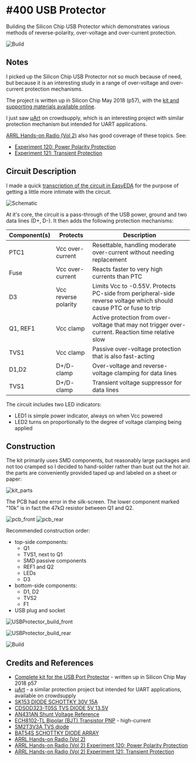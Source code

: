 # #400 USB Protector

Building the Silicon Chip USB Protector which demonstrates various methods of reverse-polarity, over-voltage and over-current protection.

![Build](./assets/USBProtector_build.jpg?raw=true)

## Notes

I picked up the Silicon Chip USB Protector not so much because of need, but because it is an interesting study
in a range of over-voltage and over-current protection mechanisms.

The project is written up in Silicon Chip May 2018 (p57), with the [kit and supporting materials available online](http://www.siliconchip.com.au/Shop/20/4574).

I just saw [μArt](https://www.crowdsupply.com/pylo/muart) on crowdsupply, which is an interesting
project with similar protection mechanism but intended for UART applications.

[ARRL Hands-on Radio (Vol 2)](../../books/arrl-hands-on-radio-experiments-vol2/) also has good coverage of these topics. See:

* [Experiment 120: Power Polarity Protection](http://www.arrl.org/files/file/protected/Group/Members/ProductReview/Hands%20On%20Radio%20January%202013.pdf)
* [Experiment 121: Transient Protection](http://www.arrl.org/files/file/protected/Group/Members/ProductReview/Hands%20On%20Radio%20February%202013.pdf)

## Circuit Description

I made a quick [transcription of the circuit in EasyEDA](https://easyeda.com/tardate/usb-protector) for the purpose of getting a little more
intimate with the circuit.

![Schematic](./assets/USBProtector_schematic.png?raw=true)

At it's core, the circuit is a pass-through of the USB power, ground and two data lines (D+, D-).
It then adds the following protection mechanisms:

| Component(s) | Protects             | Description                                                                                                       |
|--------------|----------------------|-------------------------------------------------------------------------------------------------------------------|
| PTC1         | Vcc over-current     | Resettable, handling moderate over-current without needing replacement                                             |
| Fuse         | Vcc over-current     | Reacts faster to very high currents than PTC                                                                      |
| D3           | Vcc reverse polarity | Limits Vcc to -0.55V. Protects PC-side from peripheral-side reverse voltage which should cause PTC or fuse to trip |
| Q1, REF1     | Vcc clamp            | Active protection from  over-voltage that may not trigger over-current. Reaction time relative slow               |
| TVS1         | Vcc clamp            | Passive over-voltage protection that is also fast-acting                                                          |
| D1,D2        | D+/D- clamp          | Over-voltage and reverse-voltage clamping for data lines                                                          |
| TVS1         | D+/D- clamp          | Transient voltage suppressor for data lines                                                                        |

The circuit includes two LED indicators:

* LED1 is simple power indicator, always on when Vcc powered
* LED2 turns on proportionally to the degree of voltage clamping being applied

## Construction

The kit primarily uses SMD components, but reasonably large packages and not too cramped so I decided to hand-solder rather than bust out the hot air.
the parts are conveniently provided taped up and labeled on a sheet or paper:

![kit_parts](./assets/kit_parts.jpg?raw=true)

The PCB had one error in the silk-screen. The lower component marked "10k" is in fact the 47kΩ resistor between Q1 and Q2.

![pcb_front](./assets/pcb_front.jpg?raw=true)
![pcb_rear](./assets/pcb_rear.jpg?raw=true)

Recommended construction order:

* top-side components:
    * Q1
    * TVS1, next to Q1
    * SMD passive components
    * REF1 and Q2
    * LEDs
    * D3
* bottom-side components:
    * D1, D2
    * TVS2
    * F1
* USB plug and socket

![USBProtector_build_front](./assets/USBProtector_build_front.jpg?raw=true)

![USBProtector_build_rear](./assets/USBProtector_build_rear.jpg?raw=true)

![Build](./assets/USBProtector_build.jpg?raw=true)

## Credits and References

* [Complete kit for the USB Port Protector](http://www.siliconchip.com.au/Shop/20/4574) - written up in Silicon Chip May 2018 p57
* [μArt](https://www.crowdsupply.com/pylo/muart) - a similar protection project but intended for UART applications, available on crowdsupply
* [SK153 DIODE SCHOTTKY 30V 15A](https://www.digikey.sg/product-detail/en/micro-commercial-co/SK153-TP/SK153-TPCT-ND/1306216)
* [CDSOD323-T05S TVS DIODE 5V 13.5V](https://www.digikey.sg/product-detail/en/bourns-inc/CDSOD323-T05S/CDSOD323-T05SCT-ND/5774994)
* [AN431AN Shunt Voltage Reference](https://www.digikey.sg/product-detail/en/diodes-incorporated/AN431AN-ATRG1/AN431AN-ATRG1DICT-ND/4505253)
* [ECH8102-TL Bipolar (BJT) Transistor PNP](https://www.digikey.sg/product-detail/en/on-semiconductor/ECH8102-TL-H/ECH8102-TL-HOSCT-ND/5801800) - high-current
* [SM2T3V3A TVS diode](https://www.digikey.sg/product-detail/en/stmicroelectronics/SM2T3V3A/497-7878-1-ND/1883813)
* [BAT54S SCHOTTKY DIODE ARRAY](https://www.digikey.sg/product-detail/en/on-semiconductor/BAT54S/BAT54SFSCT-ND/458930)
* [ARRL Hands-on Radio (Vol 2)](../../books/arrl-hands-on-radio-experiments-vol2/)
* [ARRL Hands-on Radio (Vol 2) Experiment 120: Power Polarity Protection](http://www.arrl.org/files/file/protected/Group/Members/ProductReview/Hands%20On%20Radio%20January%202013.pdf)
* [ARRL Hands-on Radio (Vol 2) Experiment 121: Transient Protection](http://www.arrl.org/files/file/protected/Group/Members/ProductReview/Hands%20On%20Radio%20February%202013.pdf)
